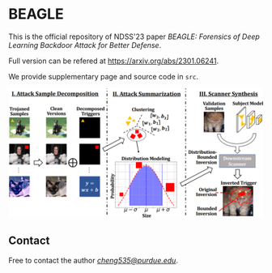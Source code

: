 # BEAGLE

This is the official repository of NDSS'23 paper *BEAGLE: Forensics of Deep Learning Backdoor Attack for Better Defense*.

Full version can be refered at https://arxiv.org/abs/2301.06241.

We provide supplementary page and source code in `src`.

![My Image](overview.png)

## Contact
Free to contact the author *cheng535@purdue.edu*.
